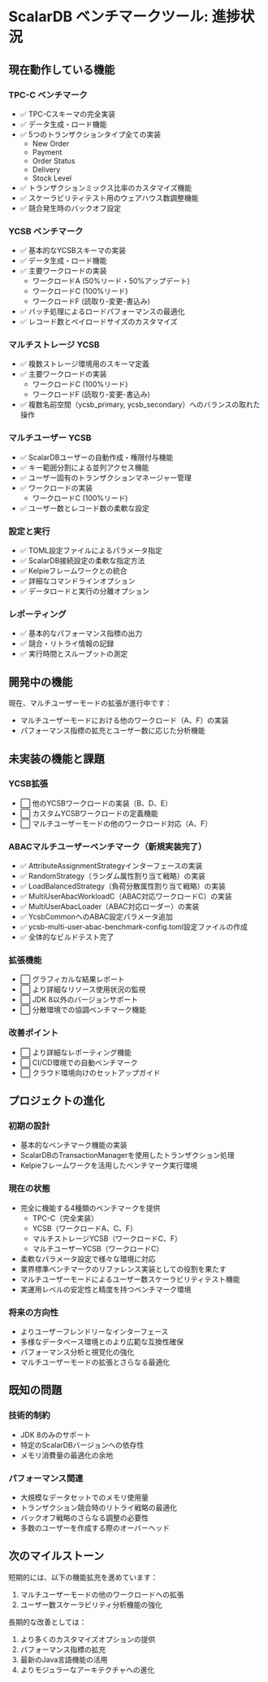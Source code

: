 # ScalarDB ベンチマークツール: 進捗状況

## 現在動作している機能

### TPC-C ベンチマーク
- ✅ TPC-Cスキーマの完全実装
- ✅ データ生成・ロード機能
- ✅ 5つのトランザクションタイプ全ての実装
  - New Order
  - Payment
  - Order Status
  - Delivery
  - Stock Level
- ✅ トランザクションミックス比率のカスタマイズ機能
- ✅ スケーラビリティテスト用のウェアハウス数調整機能
- ✅ 競合発生時のバックオフ設定

### YCSB ベンチマーク
- ✅ 基本的なYCSBスキーマの実装
- ✅ データ生成・ロード機能
- ✅ 主要ワークロードの実装
  - ワークロードA (50%リード・50%アップデート)
  - ワークロードC (100%リード)
  - ワークロードF (読取り-変更-書込み)
- ✅ バッチ処理によるロードパフォーマンスの最適化
- ✅ レコード数とペイロードサイズのカスタマイズ

### マルチストレージ YCSB
- ✅ 複数ストレージ環境用のスキーマ定義
- ✅ 主要ワークロードの実装
  - ワークロードC (100%リード)
  - ワークロードF (読取り-変更-書込み)
- ✅ 複数名前空間（ycsb_primary, ycsb_secondary）へのバランスの取れた操作

### マルチユーザー YCSB
- ✅ ScalarDBユーザーの自動作成・権限付与機能
- ✅ キー範囲分割による並列アクセス機能
- ✅ ユーザー固有のトランザクションマネージャー管理
- ✅ ワークロードの実装
  - ワークロードC (100%リード)
- ✅ ユーザー数とレコード数の柔軟な設定

### 設定と実行
- ✅ TOML設定ファイルによるパラメータ指定
- ✅ ScalarDB接続設定の柔軟な指定方法
- ✅ Kelpieフレームワークとの統合
- ✅ 詳細なコマンドラインオプション
- ✅ データロードと実行の分離オプション

### レポーティング
- ✅ 基本的なパフォーマンス指標の出力
- ✅ 競合・リトライ情報の記録
- ✅ 実行時間とスループットの測定

## 開発中の機能

現在、マルチユーザーモードの拡張が進行中です：
- マルチユーザーモードにおける他のワークロード（A、F）の実装
- パフォーマンス指標の拡充とユーザー数に応じた分析機能

## 未実装の機能と課題

### YCSB拡張
- ⬜ 他のYCSBワークロードの実装（B、D、E）
- ⬜ カスタムYCSBワークロードの定義機能
- ⬜ マルチユーザーモードの他のワークロード対応（A、F）

### ABACマルチユーザーベンチマーク（新規実装完了）
- ✅ AttributeAssignmentStrategyインターフェースの実装
- ✅ RandomStrategy（ランダム属性割り当て戦略）の実装
- ✅ LoadBalancedStrategy（負荷分散属性割り当て戦略）の実装
- ✅ MultiUserAbacWorkloadC（ABAC対応ワークロードC）の実装
- ✅ MultiUserAbacLoader（ABAC対応ローダー）の実装
- ✅ YcsbCommonへのABAC設定パラメータ追加
- ✅ ycsb-multi-user-abac-benchmark-config.toml設定ファイルの作成
- ✅ 全体的なビルドテスト完了

### 拡張機能
- ⬜ グラフィカルな結果レポート
- ⬜ より詳細なリソース使用状況の監視
- ⬜ JDK 8以外のバージョンサポート
- ⬜ 分散環境での協調ベンチマーク機能

### 改善ポイント
- ⬜ より詳細なレポーティング機能
- ⬜ CI/CD環境での自動ベンチマーク
- ⬜ クラウド環境向けのセットアップガイド

## プロジェクトの進化

### 初期の設計
- 基本的なベンチマーク機能の実装
- ScalarDBのTransactionManagerを使用したトランザクション処理
- Kelpieフレームワークを活用したベンチマーク実行環境

### 現在の状態
- 完全に機能する4種類のベンチマークを提供
  - TPC-C（完全実装）
  - YCSB（ワークロードA、C、F）
  - マルチストレージYCSB（ワークロードC、F）
  - マルチユーザーYCSB（ワークロードC）
- 柔軟なパラメータ設定で様々な環境に対応
- 業界標準ベンチマークのリファレンス実装としての役割を果たす
- マルチユーザーモードによるユーザー数スケーラビリティテスト機能
- 実運用レベルの安定性と精度を持つベンチマーク環境

### 将来の方向性
- よりユーザーフレンドリーなインターフェース
- 多様なデータベース環境とのより広範な互換性確保
- パフォーマンス分析と視覚化の強化
- マルチユーザーモードの拡張とさらなる最適化

## 既知の問題

### 技術的制約
- JDK 8のみのサポート
- 特定のScalarDBバージョンへの依存性
- メモリ消費量の最適化の余地

### パフォーマンス関連
- 大規模なデータセットでのメモリ使用量
- トランザクション競合時のリトライ戦略の最適化
- バックオフ戦略のさらなる調整の必要性
- 多数のユーザーを作成する際のオーバーヘッド

## 次のマイルストーン

短期的には、以下の機能拡充を進めています：

1. マルチユーザーモードの他のワークロードへの拡張
2. ユーザー数スケーラビリティ分析機能の強化

長期的な改善としては：

1. より多くのカスタマイズオプションの提供
2. パフォーマンス指標の拡充
3. 最新のJava言語機能の活用
4. よりモジュラーなアーキテクチャへの進化
